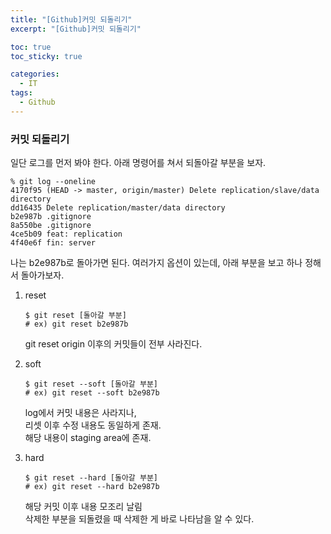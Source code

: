 ```yaml
---
title: "[Github]커밋 되돌리기"
excerpt: "[Github]커밋 되돌리기"

toc: true
toc_sticky: true

categories:
  - IT
tags:
  - Github
---
```


### 커밋 되돌리기

일단 로그를 먼저 봐야 한다.
아래 명령어를 쳐서 되돌아갈 부분을 보자.

```
% git log --oneline
4170f95 (HEAD -> master, origin/master) Delete replication/slave/data directory
dd16435 Delete replication/master/data directory
b2e987b .gitignore
8a550be .gitignore
4ce5b09 feat: replication
4f40e6f fin: server
```

나는 b2e987b로 돌아가면 된다.
여러가지 옵션이 있는데, 아래 부분을 보고 하나 정해서 돌아가보자.

1. reset

   ```
   $ git reset [돌아갈 부분]
   # ex) git reset b2e987b
   ```

   git reset origin 이후의 커밋들이 전부 사라진다.

2. soft

   ```
   $ git reset --soft [돌아갈 부분]
   # ex) git reset --soft b2e987b
   ```

   log에서 커밋 내용은 사라지나,<br>
   리셋 이후 수정 내용도 동일하게 존재.<br>
   해당 내용이 staging area에 존재.

3. hard

   ```
   $ git reset --hard [돌아갈 부분]
   # ex) git reset --hard b2e987b
   ```

   해당 커밋 이후 내용 모조리 날림<br>
   삭제한 부분을 되돌렸을 때 삭제한 게 바로 나타남을 알 수 있다.<br>
